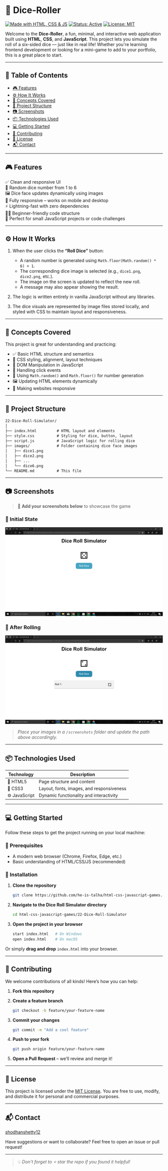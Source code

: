 # 🎲 Dice-Roller

[![Made with HTML, CSS & JS](https://img.shields.io/badge/Made%20with-HTML%2C%20CSS%2C%20JS-orange.svg?style=for-the-badge&logo=html5)](https://developer.mozilla.org/en-US/docs/Web)
[![Status: Active](https://img.shields.io/badge/Status-Active-brightgreen.svg?style=for-the-badge)]()
[![License: MIT](https://img.shields.io/badge/License-MIT-blue.svg?style=for-the-badge)](LICENSE)

Welcome to the **Dice-Roller**, a fun, minimal, and interactive web application built using **HTML**, **CSS**, and **JavaScript**. This project lets you simulate the roll of a six-sided dice — just like in real life! Whether you're learning frontend development or looking for a mini-game to add to your portfolio, this is a great place to start.

---

## 📑 Table of Contents

- [🎮 Features](#-features)
- [⚙️ How It Works](#️-how-it-works)
- [🧠 Concepts Covered](#-concepts-covered)
- [📂 Project Structure](#-project-structure)
- [📷 Screenshots](#-screenshots)
- [📦 Technologies Used](#-technologies-used)
- [💻 Getting Started](#-getting-started)
- [🙌 Contributing](#-contributing)
- [📄 License](#-license)
- [📬 Contact](#-contact)


---

## 🎮 Features

✅ Clean and responsive UI  
🎲 Random dice number from 1 to 6  
🖼️ Dice face updates dynamically using images  
📱 Fully responsive – works on mobile and desktop  
⚡ Lightning-fast with zero dependencies  
👨‍🏫 Beginner-friendly code structure  
🧩 Perfect for small JavaScript projects or code challenges

---

## ⚙️ How It Works

1. When the user clicks the **“Roll Dice”** button:
   - A random number is generated using `Math.floor(Math.random() * 6) + 1`.
   - The corresponding dice image is selected (e.g., `dice1.png`, `dice2.png`, etc.).
   - The image on the screen is updated to reflect the new roll.
   - A message may also appear showing the result.

2. The logic is written entirely in vanilla JavaScript without any libraries.

3. The dice visuals are represented by image files stored locally, and styled with CSS to maintain layout and responsiveness.

---

## 🧠 Concepts Covered

This project is great for understanding and practicing:

- ✅ Basic HTML structure and semantics
- 🎨 CSS styling, alignment, layout techniques
- 🧠 DOM Manipulation in JavaScript
- 🔁 Handling click events
- 🧮 Using `Math.random()` and `Math.floor()` for number generation
- 🖼️ Updating HTML elements dynamically
- 📱 Making websites responsive

---

## 📂 Project Structure

```
22-Dice-Roll-Simulator/
│
├── index.html         # HTML layout and elements
├── style.css          # Styling for dice, button, layout
├── script.js          # JavaScript logic for rolling dice
├── images/            # Folder containing dice face images
│   ├── dice1.png
│   ├── dice2.png
│   ├── ...
│   └── dice6.png
└── README.md          # This file
```

---

## 📷 Screenshots

> 📸 **Add your screenshots below** to showcase the game

### 🎲 Initial State
![Initial screen](https://github.com/shodhanshetty12/Dice-Roller/blob/main/img/Screenshot%20(26).png)

### 🎯 After Rolling
![After rolling the dice](https://github.com/shodhanshetty12/Dice-Roller/blob/main/img/Screenshot%20(27).png)

> _Place your images in a `/screenshots` folder and update the path above accordingly._

---

## 📦 Technologies Used

| Technology | Description |
|------------|-------------|
| 🧱 HTML5    | Page structure and content |
| 🎨 CSS3     | Layout, fonts, images, and responsiveness |
| ⚙️ JavaScript | Dynamic functionality and interactivity |

---

## 💻 Getting Started

Follow these steps to get the project running on your local machine:

### 🔧 Prerequisites

- A modern web browser (Chrome, Firefox, Edge, etc.)
- Basic understanding of HTML/CSS/JS (recommended)

### 🚀 Installation

1. **Clone the repository**
   ```bash
   git clone https://github.com/he-is-talha/html-css-javascript-games.git
   ```

2. **Navigate to the Dice Roll Simulator directory**
   ```bash
   cd html-css-javascript-games/22-Dice-Roll-Simulator
   ```

3. **Open the project in your browser**
   ```bash
   start index.html   # On Windows
   open index.html    # On macOS
   ```

Or simply **drag and drop** `index.html` into your browser.

---

## 🙌 Contributing

We welcome contributions of all kinds! Here’s how you can help:

1. **Fork this repository**  
2. **Create a feature branch**
   ```bash
   git checkout -b feature/your-feature-name
   ```

3. **Commit your changes**
   ```bash
   git commit -m "Add a cool feature"
   ```

4. **Push to your fork**
   ```bash
   git push origin feature/your-feature-name
   ```

5. **Open a Pull Request** – we’ll review and merge it!

---

## 📄 License

This project is licensed under the [MIT License](../LICENSE). You are free to use, modify, and distribute it for personal and commercial purposes.

---

## 📬 Contact

[shodhanshetty12](https://github.com/shodhanshetty12)

Have suggestions or want to collaborate? Feel free to open an issue or pull request!

---

> 💡 *Don't forget to ⭐ star the repo if you found it helpful!*
